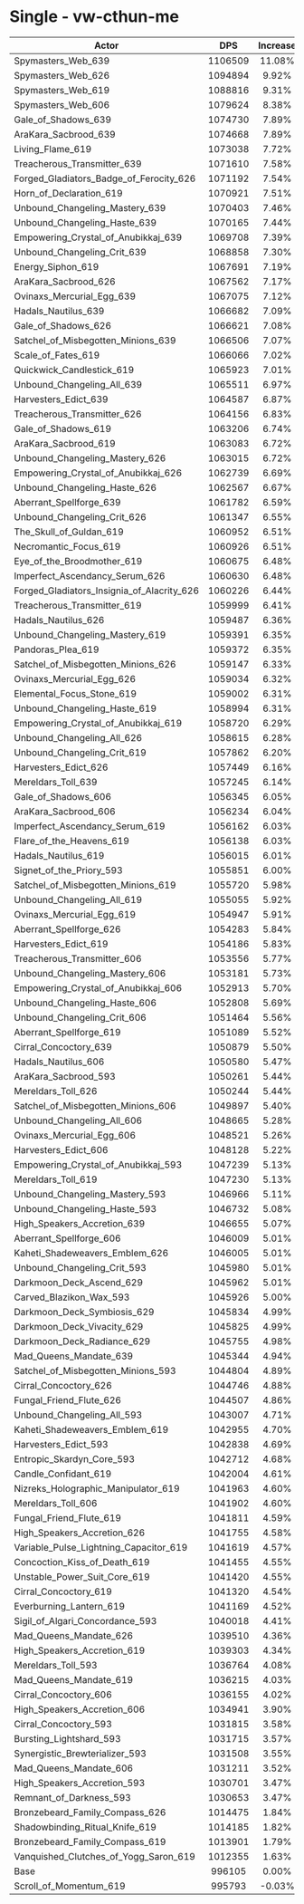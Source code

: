 # Single - vw-cthun-me
| Actor | DPS | Increase |
|---|:---:|:---:|
|Spymasters_Web_639|1106509|11.08%|
|Spymasters_Web_626|1094894|9.92%|
|Spymasters_Web_619|1088816|9.31%|
|Spymasters_Web_606|1079624|8.38%|
|Gale_of_Shadows_639|1074730|7.89%|
|AraKara_Sacbrood_639|1074668|7.89%|
|Living_Flame_619|1073038|7.72%|
|Treacherous_Transmitter_639|1071610|7.58%|
|Forged_Gladiators_Badge_of_Ferocity_626|1071192|7.54%|
|Horn_of_Declaration_619|1070921|7.51%|
|Unbound_Changeling_Mastery_639|1070403|7.46%|
|Unbound_Changeling_Haste_639|1070165|7.44%|
|Empowering_Crystal_of_Anubikkaj_639|1069708|7.39%|
|Unbound_Changeling_Crit_639|1068858|7.30%|
|Energy_Siphon_619|1067691|7.19%|
|AraKara_Sacbrood_626|1067562|7.17%|
|Ovinaxs_Mercurial_Egg_639|1067075|7.12%|
|Hadals_Nautilus_639|1066682|7.09%|
|Gale_of_Shadows_626|1066621|7.08%|
|Satchel_of_Misbegotten_Minions_639|1066506|7.07%|
|Scale_of_Fates_619|1066066|7.02%|
|Quickwick_Candlestick_619|1065923|7.01%|
|Unbound_Changeling_All_639|1065511|6.97%|
|Harvesters_Edict_639|1064587|6.87%|
|Treacherous_Transmitter_626|1064156|6.83%|
|Gale_of_Shadows_619|1063206|6.74%|
|AraKara_Sacbrood_619|1063083|6.72%|
|Unbound_Changeling_Mastery_626|1063015|6.72%|
|Empowering_Crystal_of_Anubikkaj_626|1062739|6.69%|
|Unbound_Changeling_Haste_626|1062567|6.67%|
|Aberrant_Spellforge_639|1061782|6.59%|
|Unbound_Changeling_Crit_626|1061347|6.55%|
|The_Skull_of_Guldan_619|1060952|6.51%|
|Necromantic_Focus_619|1060926|6.51%|
|Eye_of_the_Broodmother_619|1060675|6.48%|
|Imperfect_Ascendancy_Serum_626|1060630|6.48%|
|Forged_Gladiators_Insignia_of_Alacrity_626|1060226|6.44%|
|Treacherous_Transmitter_619|1059999|6.41%|
|Hadals_Nautilus_626|1059487|6.36%|
|Unbound_Changeling_Mastery_619|1059391|6.35%|
|Pandoras_Plea_619|1059372|6.35%|
|Satchel_of_Misbegotten_Minions_626|1059147|6.33%|
|Ovinaxs_Mercurial_Egg_626|1059034|6.32%|
|Elemental_Focus_Stone_619|1059002|6.31%|
|Unbound_Changeling_Haste_619|1058994|6.31%|
|Empowering_Crystal_of_Anubikkaj_619|1058720|6.29%|
|Unbound_Changeling_All_626|1058615|6.28%|
|Unbound_Changeling_Crit_619|1057862|6.20%|
|Harvesters_Edict_626|1057449|6.16%|
|Mereldars_Toll_639|1057245|6.14%|
|Gale_of_Shadows_606|1056345|6.05%|
|AraKara_Sacbrood_606|1056234|6.04%|
|Imperfect_Ascendancy_Serum_619|1056162|6.03%|
|Flare_of_the_Heavens_619|1056138|6.03%|
|Hadals_Nautilus_619|1056015|6.01%|
|Signet_of_the_Priory_593|1055851|6.00%|
|Satchel_of_Misbegotten_Minions_619|1055720|5.98%|
|Unbound_Changeling_All_619|1055055|5.92%|
|Ovinaxs_Mercurial_Egg_619|1054947|5.91%|
|Aberrant_Spellforge_626|1054283|5.84%|
|Harvesters_Edict_619|1054186|5.83%|
|Treacherous_Transmitter_606|1053556|5.77%|
|Unbound_Changeling_Mastery_606|1053181|5.73%|
|Empowering_Crystal_of_Anubikkaj_606|1052913|5.70%|
|Unbound_Changeling_Haste_606|1052808|5.69%|
|Unbound_Changeling_Crit_606|1051464|5.56%|
|Aberrant_Spellforge_619|1051089|5.52%|
|Cirral_Concoctory_639|1050879|5.50%|
|Hadals_Nautilus_606|1050580|5.47%|
|AraKara_Sacbrood_593|1050261|5.44%|
|Mereldars_Toll_626|1050244|5.44%|
|Satchel_of_Misbegotten_Minions_606|1049897|5.40%|
|Unbound_Changeling_All_606|1048665|5.28%|
|Ovinaxs_Mercurial_Egg_606|1048521|5.26%|
|Harvesters_Edict_606|1048128|5.22%|
|Empowering_Crystal_of_Anubikkaj_593|1047239|5.13%|
|Mereldars_Toll_619|1047230|5.13%|
|Unbound_Changeling_Mastery_593|1046966|5.11%|
|Unbound_Changeling_Haste_593|1046732|5.08%|
|High_Speakers_Accretion_639|1046655|5.07%|
|Aberrant_Spellforge_606|1046009|5.01%|
|Kaheti_Shadeweavers_Emblem_626|1046005|5.01%|
|Unbound_Changeling_Crit_593|1045980|5.01%|
|Darkmoon_Deck_Ascend_629|1045962|5.01%|
|Carved_Blazikon_Wax_593|1045926|5.00%|
|Darkmoon_Deck_Symbiosis_629|1045834|4.99%|
|Darkmoon_Deck_Vivacity_629|1045825|4.99%|
|Darkmoon_Deck_Radiance_629|1045755|4.98%|
|Mad_Queens_Mandate_639|1045344|4.94%|
|Satchel_of_Misbegotten_Minions_593|1044804|4.89%|
|Cirral_Concoctory_626|1044746|4.88%|
|Fungal_Friend_Flute_626|1044507|4.86%|
|Unbound_Changeling_All_593|1043007|4.71%|
|Kaheti_Shadeweavers_Emblem_619|1042955|4.70%|
|Harvesters_Edict_593|1042838|4.69%|
|Entropic_Skardyn_Core_593|1042712|4.68%|
|Candle_Confidant_619|1042004|4.61%|
|Nizreks_Holographic_Manipulator_619|1041963|4.60%|
|Mereldars_Toll_606|1041902|4.60%|
|Fungal_Friend_Flute_619|1041811|4.59%|
|High_Speakers_Accretion_626|1041755|4.58%|
|Variable_Pulse_Lightning_Capacitor_619|1041619|4.57%|
|Concoction_Kiss_of_Death_619|1041455|4.55%|
|Unstable_Power_Suit_Core_619|1041420|4.55%|
|Cirral_Concoctory_619|1041320|4.54%|
|Everburning_Lantern_619|1041169|4.52%|
|Sigil_of_Algari_Concordance_593|1040018|4.41%|
|Mad_Queens_Mandate_626|1039510|4.36%|
|High_Speakers_Accretion_619|1039303|4.34%|
|Mereldars_Toll_593|1036764|4.08%|
|Mad_Queens_Mandate_619|1036215|4.03%|
|Cirral_Concoctory_606|1036155|4.02%|
|High_Speakers_Accretion_606|1034941|3.90%|
|Cirral_Concoctory_593|1031815|3.58%|
|Bursting_Lightshard_593|1031715|3.57%|
|Synergistic_Brewterializer_593|1031508|3.55%|
|Mad_Queens_Mandate_606|1031211|3.52%|
|High_Speakers_Accretion_593|1030701|3.47%|
|Remnant_of_Darkness_593|1030653|3.47%|
|Bronzebeard_Family_Compass_626|1014475|1.84%|
|Shadowbinding_Ritual_Knife_619|1014185|1.82%|
|Bronzebeard_Family_Compass_619|1013901|1.79%|
|Vanquished_Clutches_of_Yogg_Saron_619|1012355|1.63%|
|Base|996105|0.00%|
|Scroll_of_Momentum_619|995793|-0.03%|
